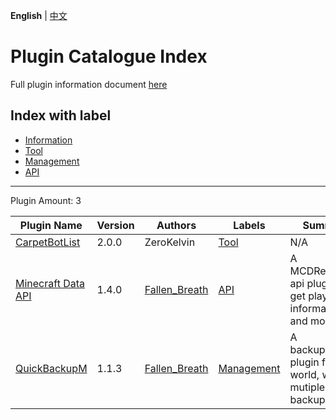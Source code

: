 **English** | [中文](readme-zh_cn.md)

# Plugin Catalogue Index

Full plugin information document [here](./full.md)

## Index with label

- [Information](/labels/information/readme.md)
- [Tool](/labels/tool/readme.md)
- [Management](/labels/management/readme.md)
- [API](/labels/api/readme.md)

-------

Plugin Amount: 3

| Plugin Name | Version | Authors | Labels | Summary |
| --- | --- | --- | --- | --- |
| [CarpetBotList](/plugins/carpetbotlist/readme.md) | 2.0.0 | ZeroKelvin | [Tool](/labels/tool/readme.md) | N/A |
| [Minecraft Data API](/plugins/minecraft_data_api/readme.md) | 1.4.0 | [Fallen_Breath](https://github.com/Fallen-Breath) | [API](/labels/api/readme.md) | A MCDReforged api plugin to get player data information and more |
| [QuickBackupM](/plugins/quick_backup_multi/readme.md) | 1.1.3 | [Fallen_Breath](https://github.com/Fallen-Breath) | [Management](/labels/management/readme.md) | A backup/restore plugin for your world, with mutiple backup slot |
